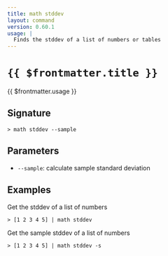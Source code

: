 ```yaml
---
title: math stddev
layout: command
version: 0.60.1
usage: |
  Finds the stddev of a list of numbers or tables
---
```


# `{{ $frontmatter.title }}`

<div style='white-space: pre-wrap;'>{{ $frontmatter.usage }}</div>

## Signature

`> math stddev --sample`

## Parameters

- `--sample`: calculate sample standard deviation

## Examples

Get the stddev of a list of numbers

```shell
> [1 2 3 4 5] | math stddev
```

Get the sample stddev of a list of numbers

```shell
> [1 2 3 4 5] | math stddev -s
```
